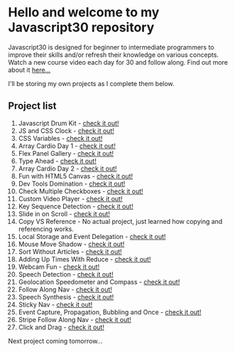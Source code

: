 # Hello and welcome to my Javascript30 repository

Javascript30 is designed for beginner to intermediate programmers to improve their skills and/or refresh their knowledge on various concepts. Watch a new course video each day for 30 and follow along. Find out more about it [here...](https://wesbos.com/javascript30/)

I'll be storing my own projects as I complete them below.

## Project list

1. Javascript Drum Kit - [check it out!](https://senatrius.github.io/javascript-30/01%20-%20JavaScript%20Drum%20Kit/)
2. JS and CSS Clock - [check it out!](https://senatrius.github.io/javascript-30/02%20-%20JS%20and%20CSS%20Clock/)
3. CSS Variables - [check it out!](https://senatrius.github.io/javascript-30/03%20-%20CSS%20Variables/)
4. Array Cardio Day 1 - [check it out!](https://senatrius.github.io/javascript-30/04%20-%20Array%20Cardio%20Day%201/)
5. Flex Panel Gallery - [check it out!](https://senatrius.github.io/javascript-30/05%20-%20Flex%20Panel%20Gallery/)
6. Type Ahead - [check it out!](https://senatrius.github.io/javascript-30/06%20-%20Type%20Ahead/)
7. Array Cardio Day 2 - [check it out!](https://senatrius.github.io/javascript-30/07%20-%20Array%20Cardio%20Day%202/)
8. Fun with HTML5 Canvas - [check it out!](https://senatrius.github.io/javascript-30/08%20-%20Fun%20with%20HTML5%20Canvas/)
9. Dev Tools Domination - [check it out!](https://senatrius.github.io/javascript-30/09%20-%20Dev%20Tools%20Domination/)
10. Check Multiple Checkboxes - [check it out!](https://senatrius.github.io/javascript-30/10%20-%20Hold%20Shift%20and%20Check%20Checkboxes/)
11. Custom Video Player - [check it out!](https://senatrius.github.io/javascript-30/11%20-%20Custom%20Video%20Player/)
12. Key Sequence Detection - [check it out!](https://senatrius.github.io/javascript-30/12%20-%20Key%20Sequence%20Detection/)
13. Slide in on Scroll - [check it out!](https://senatrius.github.io/javascript-30/13%20-%20Slide%20in%20on%20Scroll/)
14. Copy VS Reference - No actual project, just learned how copying and referencing works.
15. Local Storage and Event Delegation - [check it out!](https://senatrius.github.io/javascript-30/15%20-%20LocalStorage)
16. Mouse Move Shadow - [check it out!](https://senatrius.github.io/javascript-30/16%20-%20Mouse%20Move%20Shadow/)
17. Sort Without Articles - [check it out!](https://senatrius.github.io/javascript-30/17%20-%20Sort%20Without%20Articles/)
18. Adding Up Times With Reduce - [check it out!](https://senatrius.github.io/javascript-30/18%20-%20Adding%20Up%20Times%20with%20Reduce/)
19. Webcam Fun - [check it out!](https://senatrius.github.io/javascript-30/19%20-%20Webcam%20Fun/)
20. Speech Detection - [check it out!](https://senatrius.github.io/javascript-30/20%20-%20Speech%20Detection/)
21. Geolocation Speedometer and Compass - [check it out!](https://senatrius.github.io/javascript-30/21%20-%20Geolocation/)
22. Follow Along Nav - [check it out!](https://senatrius.github.io/javascript-30/22%20-%20Follow%20Along%20Link%20Highlighter/)
23. Speech Synthesis - [check it out!](https://senatrius.github.io/javascript-30/23%20-%20Speech%20Synthesis/)
24. Sticky Nav - [check it out!](https://senatrius.github.io/javascript-30/24%20-%20Sticky%20Nav/)
25. Event Capture, Propagation, Bubbling and Once - [check it out!](https://senatrius.github.io/javascript-30/25%20-%20Event%20Capture,%20Propagation,%20Bubbling%20and%20Once/)
26. Stripe Follow Along Nav - [check it out!](https://senatrius.github.io/javascript-30/26%20-%20Stripe%20Follow%20Along%20Nav/)
27. Click and Drag - [check it out!](https://senatrius.github.io/javascript-30/27%20-%20Click%20and%20Drag/)

Next project coming tomorrow...